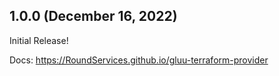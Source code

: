 ## 1.0.0 (December 16, 2022)

Initial Release!

Docs: https://RoundServices.github.io/gluu-terraform-provider
